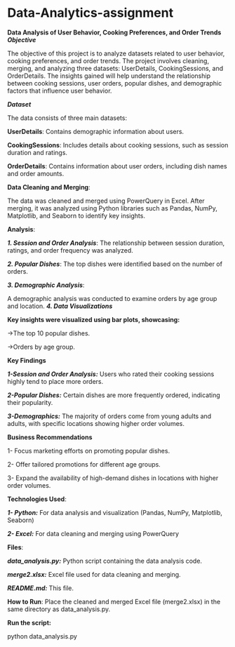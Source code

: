 # Data-Analytics-assignment
**Data Analysis of User Behavior, Cooking Preferences, and Order Trends**
***Objective***

The objective of this project is to analyze datasets related to user behavior, cooking preferences, and order trends. The project involves cleaning, merging, and analyzing three datasets: UserDetails, CookingSessions, and OrderDetails. The insights gained will help understand the relationship between cooking sessions, user orders, popular dishes, and demographic factors that influence user behavior.

***Dataset***

The data consists of three main datasets:

**UserDetails**: Contains demographic information about users.

**CookingSessions**: Includes details about cooking sessions, such as session duration and ratings.

**OrderDetails**: Contains information about user orders, including dish names and order amounts.

**Data Cleaning and Merging**:

The data was cleaned and merged using PowerQuery in Excel. After merging, it was analyzed using Python libraries such as Pandas, NumPy, Matplotlib, and Seaborn to identify key insights.

**Analysis**:

***1. Session and Order Analysis***:
The relationship between session duration, ratings, and order frequency was analyzed.

***2. Popular Dishes***:
The top dishes were identified based on the number of orders.

***3. Demographic Analysis***:

A demographic analysis was conducted to examine orders by age group and location.
***4. Data Visualizations***

**Key insights were visualized using bar plots, showcasing:**

->The top 10 popular dishes.

->Orders by age group.

**Key Findings**

***1-Session and Order Analysis:*** Users who rated their cooking sessions highly tend to place more orders.

***2-Popular Dishes:*** Certain dishes are more frequently ordered, indicating their popularity.

***3-Demographics:*** The majority of orders come from young adults and adults, with specific locations showing higher order volumes.

**Business Recommendations**

1- Focus marketing efforts on promoting popular dishes.

2- Offer tailored promotions for different age groups.

3- Expand the availability of high-demand dishes in locations with higher order volumes.

**Technologies Used**:

***1- Python:*** For data analysis and visualization (Pandas, NumPy, Matplotlib, Seaborn)

***2- Excel:*** For data cleaning and merging using PowerQuery

**Files**:

***data_analysis.py:*** Python script containing the data analysis code.

***merge2.xlsx:*** Excel file used for data cleaning and merging.

***README.md:*** This file.

**How to Run**:
Place the cleaned and merged Excel file (merge2.xlsx) in the same directory as data_analysis.py.

**Run the script:**

python data_analysis.py
